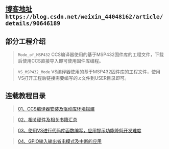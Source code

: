 ## [博客地址](https://blog.csdn.net/weixin_44048162/article/details/90646189) `https://blog.csdn.net/weixin_44048162/article/details/90646189`
## 部分工程介绍
>`Mode_of_MSP432` CCS编译器使用的基于MSP432固件库的工程文件，下载后使用CCS直接导入即可使用固件库编程。

>`VS_MSP432_Mode` VS编译器使用的基于MSP432固件库的工程文件，使用VS打开工程后链接需要编写的.c文件到USER目录即可。

## 连载教程目录
>[01、CCS编译器安装及驱动库环境搭建](https://blog.csdn.net/weixin_44048162/article/details/90646189)

>[02、相关硬件及相关书籍汇总](https://blog.csdn.net/weixin_44048162/article/details/90730088)

>[03、使用VS进行代码库函数编写，应用提示功能降低开发难度](https://blog.csdn.net/weixin_44048162/article/details/90730957)

>[04、GPIO输入输出省电模式及中断的应用](https://blog.csdn.net/weixin_44048162/article/details/91451072)
